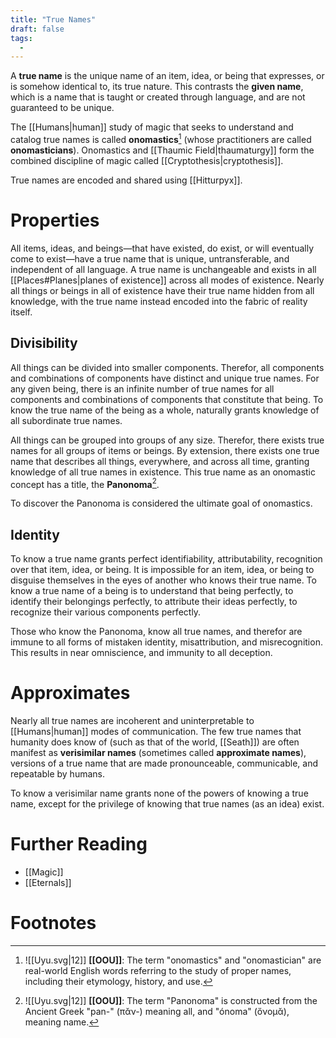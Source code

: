 ```yaml
---
title: "True Names"
draft: false
tags:
  - 
---
```


A **true name** is the unique name of an item, idea, or being that expresses, or is somehow identical to, its true nature. This contrasts the **given name**, which is a name that is taught or created through language, and are not guaranteed to be unique.

The [[Humans|human]] study of magic that seeks to understand and catalog true names is called **onomastics**[^ono] (whose practitioners are called **onomasticians**). Onomastics and [[Thaumic Field|thaumaturgy]] form the combined discipline of magic called [[Cryptothesis|cryptothesis]].

True names are encoded and shared using [[Hitturpyx]].

# Properties
All items, ideas, and beings—that have existed, do exist, or will eventually come to exist—have a true name that is unique, untransferable, and independent of all language. A true name is unchangeable and exists in all [[Places#Planes|planes of existence]] across all modes of existence. Nearly all things or beings in all of existence have their true name hidden from all knowledge, with the true name instead encoded into the fabric of reality itself.

## Divisibility
All things can be divided into smaller components. Therefor, all components and combinations of components have distinct and unique true names. For any given being, there is an infinite number of true names for all components and combinations of components that constitute that being. To know the true name of the being as a whole, naturally grants knowledge of all subordinate true names.

All things can be grouped into groups of any size. Therefor, there exists true names for all groups of items or beings. By extension, there exists one true name that describes all things, everywhere, and across all time, granting knowledge of all true names in existence. This true name as an onomastic concept has a title, the **Panonoma**[^pan]. 

To discover the Panonoma is considered the ultimate goal of onomastics.

## Identity
To know a true name grants perfect identifiability, attributability, recognition over that item, idea, or being. It is impossible for an item, idea, or being to disguise themselves in the eyes of another who knows their true name. To know a true name of a being is to understand that being perfectly, to identify their belongings perfectly, to attribute their  ideas perfectly, to recognize their various components perfectly. 

Those who know the Panonoma, know all true names, and therefor are immune to all forms of mistaken identity, misattribution, and misrecognition. This results in near omniscience, and immunity to all deception.

# Approximates
Nearly all true names are incoherent and uninterpretable to [[Humans|human]] modes of communication. The few true names that humanity does know of (such as that of the world, [[Seath]]) are often manifest as **verisimilar names** (sometimes called **approximate names**), versions of a true name that are made pronounceable, communicable, and repeatable by humans. 

To know a verisimilar name grants none of the powers of knowing a true name, except for the privilege of knowing that true names (as an idea) exist.

# Further Reading
- [[Magic]]
- [[Eternals]]

# Footnotes
[^ono]: ![[Uyu.svg|12]] **[[OOU]]**: The term "onomastics" and "onomastician" are real-world English words referring to the study of proper names, including their etymology, history, and use.

[^pan]: ![[Uyu.svg|12]] **[[OOU]]**: The term "Panonoma" is constructed from the Ancient Greek "pan-" (πᾰν-) meaning all, and "ónoma" (ὄνομᾰ), meaning name. 